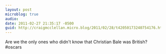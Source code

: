 ```yaml
---
layout: post
microblog: true
audio: 
date: 2011-02-27 21:35:17 -0500
guid: http://craigmcclellan.micro.blog/2011/02/28/t42050173240754176.html
---
```

Are we the only ones who didn't know that Christian Bale was British? #oscars
